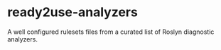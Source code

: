 # ready2use-analyzers
A well configured rulesets files from a curated list of Roslyn diagnostic analyzers.
